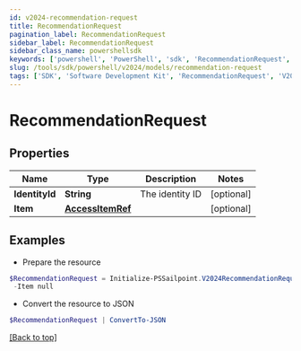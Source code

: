 ```yaml
---
id: v2024-recommendation-request
title: RecommendationRequest
pagination_label: RecommendationRequest
sidebar_label: RecommendationRequest
sidebar_class_name: powershellsdk
keywords: ['powershell', 'PowerShell', 'sdk', 'RecommendationRequest', 'V2024RecommendationRequest'] 
slug: /tools/sdk/powershell/v2024/models/recommendation-request
tags: ['SDK', 'Software Development Kit', 'RecommendationRequest', 'V2024RecommendationRequest']
---
```



# RecommendationRequest

## Properties

Name | Type | Description | Notes
------------ | ------------- | ------------- | -------------
**IdentityId** | **String** | The identity ID | [optional] 
**Item** | [**AccessItemRef**](access-item-ref) |  | [optional] 

## Examples

- Prepare the resource
```powershell
$RecommendationRequest = Initialize-PSSailpoint.V2024RecommendationRequest  -IdentityId 2c938083633d259901633d25c68c00fa `
 -Item null
```

- Convert the resource to JSON
```powershell
$RecommendationRequest | ConvertTo-JSON
```


[[Back to top]](#) 

